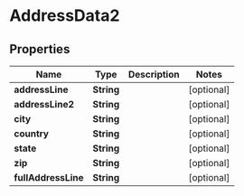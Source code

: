 

# AddressData2


## Properties

| Name | Type | Description | Notes |
|------------ | ------------- | ------------- | -------------|
|**addressLine** | **String** |  |  [optional] |
|**addressLine2** | **String** |  |  [optional] |
|**city** | **String** |  |  [optional] |
|**country** | **String** |  |  [optional] |
|**state** | **String** |  |  [optional] |
|**zip** | **String** |  |  [optional] |
|**fullAddressLine** | **String** |  |  [optional] |




